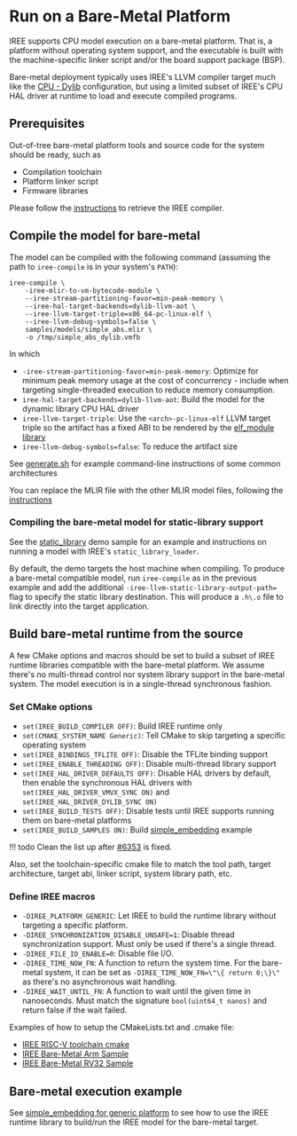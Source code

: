 # Run on a Bare-Metal Platform

IREE supports CPU model execution on a bare-metal platform. That is, a platform
without operating system support, and the executable is built with the
machine-specific linker script and/or the board support package (BSP).

Bare-metal deployment typically uses IREE's LLVM compiler target much like the
[CPU - Dylib](./cpu-dylib.md)
configuration, but using a limited subset of IREE's CPU HAL driver at runtime to
load and execute compiled programs.

## Prerequisites

Out-of-tree bare-metal platform tools and source code for the system should be
ready, such as

* Compilation toolchain
* Platform linker script
* Firmware libraries

Please follow the
[instructions](./cpu-dylib.md#get-compiler-for-cpu-native-instructions)
to retrieve the IREE compiler.

## Compile the model for bare-metal

The model can be compiled with the following command (assuming the path to
`iree-compile` is in your system's `PATH`):

```shell
iree-compile \
    -iree-mlir-to-vm-bytecode-module \
    --iree-stream-partitioning-favor=min-peak-memory \
    --iree-hal-target-backends=dylib-llvm-aot \
    --iree-llvm-target-triple=x86_64-pc-linux-elf \
    --iree-llvm-debug-symbols=false \
    samples/models/simple_abs.mlir \
    -o /tmp/simple_abs_dylib.vmfb

```

In which

*   `-iree-stream-partitioning-favor=min-peak-memory`: Optimize for minimum peak
    memory usage at the cost of concurrency - include when targeting
    single-threaded execution to reduce memory consumption.
*   `iree-hal-target-backends=dylib-llvm-aot`: Build the model for the dynamic
    library CPU HAL driver
*   `iree-llvm-target-triple`: Use the `<arch>-pc-linux-elf` LLVM target triple
    so the artifact has a fixed ABI to be rendered by the
    [elf_module library](https://github.com/google/iree/tree/main/iree/hal/local/elf)
*   `iree-llvm-debug-symbols=false`: To reduce the artifact size

See [generate.sh](https://github.com/google/iree/blob/main/iree/hal/local/elf/testdata/generate.sh)
for example command-line instructions of some common architectures

You can replace the MLIR file with the other MLIR model files, following the
[instructions](./cpu-dylib.md#compile-the-model)

### Compiling the bare-metal model for static-library support

See the [static_library](https://github.com/google/iree/tree/main/samples/iree_static_library)
demo sample for an example and instructions on running a model with IREE's
`static_library_loader`.

By default, the demo targets the host machine when compiling. To produce a
bare-metal compatible model, run `iree-compile` as in the previous example
and add the additional `-iree-llvm-static-library-output-path=` flag to specify
the static library destination. This will produce a `.h\.o` file to link
directly into the target application.

## Build bare-metal runtime from the source

A few CMake options and macros should be set to build a subset of IREE runtime
libraries compatible with the bare-metal platform. We assume there's no
multi-thread control nor system library support in the bare-metal system. The
model execution is in a single-thread synchronous fashion.

### Set CMake options

* `set(IREE_BUILD_COMPILER OFF)`: Build IREE runtime only
* `set(CMAKE_SYSTEM_NAME Generic)`: Tell CMake to skip targeting a specific
operating system
* `set(IREE_BINDINGS_TFLITE OFF)`: Disable the TFLite binding support
* `set(IREE_ENABLE_THREADING OFF)`: Disable multi-thread library support
* `set(IREE_HAL_DRIVER_DEFAULTS OFF)`: Disable HAL drivers by default, then
enable the synchronous HAL drivers with `set(IREE_HAL_DRIVER_VMVX_SYNC ON)` and
`set(IREE_HAL_DRIVER_DYLIB_SYNC ON)`
* `set(IREE_BUILD_TESTS OFF)`: Disable tests until IREE supports running them on
bare-metal platforms
* `set(IREE_BUILD_SAMPLES ON)`: Build
[simple_embedding](https://github.com/google/iree/tree/main/samples/iree_simple_embedding)
example

!!! todo
    Clean the list up after [#6353](https://github.com/google/iree/issues/6353)
    is fixed.

Also, set the toolchain-specific cmake file to match the tool path, target
architecture, target abi, linker script, system library path, etc.

### Define IREE macros

* `-DIREE_PLATFORM_GENERIC`: Let IREE to build the runtime library without
targeting a specific platform.
* `-DIREE_SYNCHRONIZATION_DISABLE_UNSAFE=1`: Disable thread synchronization
support. Must only be used if there's a single thread.
* `-DIREE_FILE_IO_ENABLE=0`: Disable file I/O.
* `-DIREE_TIME_NOW_FN`: A function to return the system time. For the bare-metal
system, it can be set as `-DIREE_TIME_NOW_FN=\"\{ return 0;\}\"` as there's no
asynchronous wait handling.
* `-DIREE_WAIT_UNTIL_FN`: A function to wait until the given time in
nanoseconds. Must match the signature `bool(uint64_t nanos)` and return
false if the wait failed.

Examples of how to setup the CMakeLists.txt and .cmake file:

* [IREE RISC-V toolchain cmake](https://github.com/google/iree/blob/main/build_tools/cmake/riscv.toolchain.cmake)
* [IREE Bare-Metal Arm Sample](https://github.com/iml130/iree-bare-metal-arm)
* [IREE Bare-Metal RV32 Sample](https://github.com/AmbiML/iree-rv32-springbok)

## Bare-metal execution example

See
[simple_embedding for generic platform](https://github.com/google/iree/blob/main/samples/iree_simple_embedding/README.md#generic-platform-support)
to see how to use the IREE runtime library to build/run the IREE model for the
bare-metal target.
